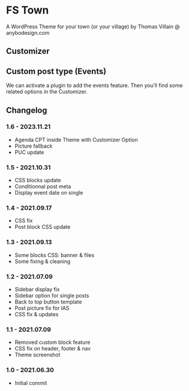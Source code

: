 # FS Town

A WordPress Theme for your town (or your village) by Thomas Villain @ anybodesign.com

## Customizer

## Custom post type (Events)

We can activate a plugin to add the events feature. Then you’ll find some related options in the Customizer.


## Changelog


### 1.6 - 2023.11.21
* Agenda CPT inside Theme with Customizer Option
* Picture fallback
* PUC update

### 1.5 - 2021.10.31
* CSS blocks update
* Conditionnal post meta
* Display event date on single

### 1.4 - 2021.09.17
* CSS fix
* Post block CSS update

### 1.3 - 2021.09.13
* Some blocks CSS: banner & files
* Some fixing & cleaning

### 1.2 - 2021.07.09
* Sidebar display fix
* Sidebar option for single posts
* Back to top button template
* Post picture fix for IAS
* CSS fix & updates

### 1.1 - 2021.07.09
* Removed custom block feature
* CSS fix on header, footer & nav
* Theme screenshot

### 1.0 - 2021.06.30
* Initial commit